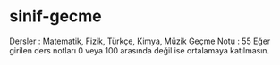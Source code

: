 # sinif-gecme
Dersler : Matematik, Fizik, Türkçe, Kimya, Müzik  Geçme Notu : 55   Eğer girilen ders notları 0 veya 100 arasında değil ise ortalamaya katılmasın.
